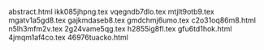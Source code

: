 abstract.html
ikk085jhpng.tex
vqegndb7dlo.tex
mtjlt9otb9.tex
mgatv1a5gd8.tex
gajkmdaseb8.tex
gmdchmj6umo.tex
c2o31oq86m8.html
n5lh3mfm2v.tex
2g24vame5qg.tex
h2855ig8fl.tex
gfu6td1hok.html
4jmqm1af4co.tex
46976tuacko.html